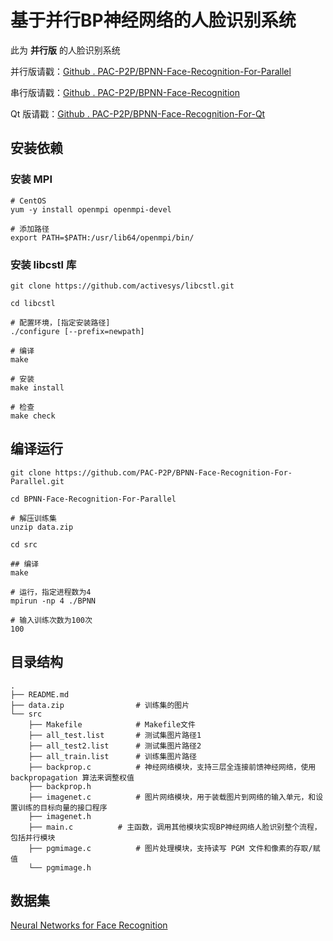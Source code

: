 # 基于并行BP神经网络的人脸识别系统

此为 **并行版** 的人脸识别系统

并行版请戳：[Github . PAC-P2P/BPNN-Face-Recognition-For-Parallel](https://github.com/PAC-P2P/BPNN-Face-Recognition-For-Parallel)

串行版请戳：[Github . PAC-P2P/BPNN-Face-Recognition](https://github.com/PAC-P2P/BPNN-Face-Recognition)

Qt 版请戳：[Github . PAC-P2P/BPNN-Face-Recognition-For-Qt](https://github.com/PAC-P2P/BPNN-Face-Recognition-For-Qt)

## 安装依赖

### 安装 MPI

	# CentOS
	yum -y install openmpi openmpi-devel
	
	# 添加路径
	export PATH=$PATH:/usr/lib64/openmpi/bin/

### 安装 libcstl 库


	git clone https://github.com/activesys/libcstl.git
	
	cd libcstl
	
	# 配置环境，[指定安装路径]
	./configure [--prefix=newpath] 
	
	# 编译
	make
	
	# 安装
	make install
	
	# 检查
	make check
	
## 编译运行

	git clone https://github.com/PAC-P2P/BPNN-Face-Recognition-For-Parallel.git
	
	cd BPNN-Face-Recognition-For-Parallel
	
	# 解压训练集
	unzip data.zip
	
	cd src
	
	## 编译
	make
	
	# 运行，指定进程数为4
	mpirun -np 4 ./BPNN
	
	# 输入训练次数为100次
	100
	
## 目录结构	

	.
	├── README.md
	├── data.zip				# 训练集的图片
	└── src
    	├── Makefile			# Makefile文件
    	├── all_test.list		# 测试集图片路径1
    	├── all_test2.list		# 测试集图片路径2
    	├── all_train.list		# 训练集图片路径
    	├── backprop.c			# 神经网络模块，支持三层全连接前馈神经网络，使用 backpropagation 算法来调整权值
    	├── backprop.h
    	├── imagenet.c			# 图片网络模块，用于装载图片到网络的输入单元，和设置训练的目标向量的接口程序
    	├── imagenet.h			
    	├── main.c			# 主函数，调用其他模块实现BP神经网络人脸识别整个流程，包括并行模块
    	├── pgmimage.c			# 图片处理模块，支持读写 PGM 文件和像素的存取/赋值
    	└── pgmimage.h


## 数据集

[Neural Networks for Face Recognition](http://www.cs.cmu.edu/afs/cs.cmu.edu/user/mitchell/ftp/faces.html)
	